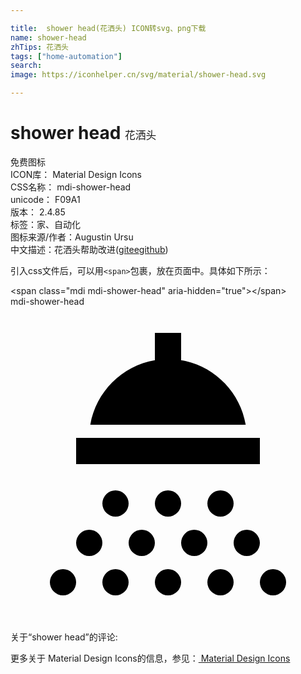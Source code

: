 ```yaml
---

title:  shower head(花洒头) ICON转svg、png下载
name: shower-head
zhTips: 花洒头
tags: ["home-automation"]
search: 
image: https://iconhelper.cn/svg/material/shower-head.svg

---
```


# shower head  <small style="font-size: 60%;font-weight: 100">花洒头</small>


<div class="detail-page">
<p>
<span><span class="badge-success badge">免费图标</span> </span>
<br/>
<span>
ICON库：
<span class="badge-secondary badge">Material Design Icons</span> 
</span>
<br/>
<span>
CSS名称：
<span class="badge-secondary badge">mdi-shower-head</span> 
</span>
<br/>
<span>
unicode：
<span class="badge-secondary badge">F09A1</span> 
<copy-btn content='F09A1' btn-title=""></copy-btn>
<copy-btn :content='String.fromCodePoint(parseInt("F09A1", 16))' btn-title="复制U"></copy-btn>
</span>
<br/>
<span>
版本：
<span class="badge-secondary badge">2.4.85</span> 
</span><br/><span>标签：<span class="badge-light badge"><router-link to="/tags/home-automation.html">家、自动化</router-link></span></span>
<br/>
<span>图标来源/作者：<span class="badge-light badge">Augustin Ursu</span></span> 
<br/>
<span class="zh-detail">中文描述：<span class="badge-primary badge">花洒头</span><span class="help-link"><span>帮助改进</span>(<a href="https://gitee.com/liuwave/icon-helper/edit/master/json/material/shower-head.json" target="_blank" rel="noopener noreferrer">gitee</a><a href="https://github.com/liuwave/icon-helper/edit/master/json/material/shower-head.json" target="_blank" rel="noopener noreferrer">github</a></span>)</span><br/>
</p>
</div>
<div class="alert alert-dark">
  <i class="mdi mdi-shower-head mdi-48px"></i>
  <i class="mdi mdi-shower-head mdi-36px"></i>
  <i class="mdi mdi-shower-head mdi-24px"></i>
  <i class="mdi mdi-shower-head mdi-18px"></i>
</div>
<div>
  <p>引入css文件后，可以用<code>&lt;span&gt;</code>包裹，放在页面中。具体如下所示：    
  </p>
  <div class="alert alert-primary" style="font-size: 14px">
    &lt;span class="mdi mdi-shower-head" aria-hidden="true"&gt;&lt;/span&gt;
    <copy-btn content='<span class="mdi mdi-shower-head" aria-hidden="true"></span>'></copy-btn>
  </div>
  <div class="alert alert-secondary">
    <i class="mdi mdi-shower-head"
    style="font-size: 24px"
    aria-hidden="true"></i> mdi-shower-head
    <copy-btn content="mdi-shower-head" btn-title="复制图标名称"></copy-btn>
  </div>
</div>
<div id="svg" class="svg-wrap">
<svg xmlns="http://www.w3.org/2000/svg" viewBox="0 0 24 24"><path d="M20,20A1,1 0 0,1 21,21A1,1 0 0,1 20,22A1,1 0 0,1 19,21A1,1 0 0,1 20,20M16,20A1,1 0 0,1 17,21A1,1 0 0,1 16,22A1,1 0 0,1 15,21A1,1 0 0,1 16,20M12,20A1,1 0 0,1 13,21A1,1 0 0,1 12,22A1,1 0 0,1 11,21A1,1 0 0,1 12,20M8,20A1,1 0 0,1 9,21A1,1 0 0,1 8,22A1,1 0 0,1 7,21A1,1 0 0,1 8,20M4,20A1,1 0 0,1 5,21A1,1 0 0,1 4,22A1,1 0 0,1 3,21A1,1 0 0,1 4,20M6,17A1,1 0 0,1 7,18A1,1 0 0,1 6,19H6A1,1 0 0,1 5,18A1,1 0 0,1 6,17H6M10,17A1,1 0 0,1 11,18A1,1 0 0,1 10,19A1,1 0 0,1 9,18A1,1 0 0,1 10,17M14,17A1,1 0 0,1 15,18A1,1 0 0,1 14,19A1,1 0 0,1 13,18A1,1 0 0,1 14,17M18,17A1,1 0 0,1 19,18A1,1 0 0,1 18,19A1,1 0 0,1 17,18A1,1 0 0,1 18,17M8,14A1,1 0 0,1 9,15A1,1 0 0,1 8,16A1,1 0 0,1 7,15A1,1 0 0,1 8,14M12,14A1,1 0 0,1 13,15A1,1 0 0,1 12,16A1,1 0 0,1 11,15A1,1 0 0,1 12,14M16,14A1,1 0 0,1 17,15A1,1 0 0,1 16,16A1,1 0 0,1 15,15A1,1 0 0,1 16,14M19,12H5V10H19V12M17.92,9H6.08C6.5,6.5 8.5,4.5 11,4.08V2H13V4.08C15.5,4.5 17.5,6.5 17.92,9Z" /></svg>
</div>
<detail full-name='mdi-shower-head'></detail>
<div>
<p>关于“shower head”的评论:</p>
</div>
<Vssue title="关于“shower head”的评论" ></Vssue>    
<div><p>更多关于 Material Design Icons的信息，参见：<a target="_blank" href="https://iconhelper.cn/material.html"> Material Design Icons</a>
</p></div>
